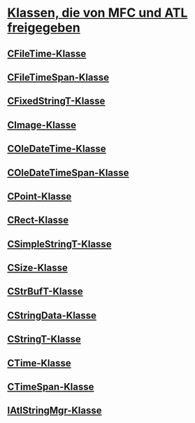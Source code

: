 # <a name="classes-shared-by-mfc-and-atlclasses-shared-by-mfc-and-atlmd"></a>[Klassen, die von MFC und ATL freigegeben](classes-shared-by-mfc-and-atl.md)
## <a name="cfiletime-classcfiletime-classmd"></a>[CFileTime-Klasse](cfiletime-class.md)
## <a name="cfiletimespan-classcfiletimespan-classmd"></a>[CFileTimeSpan-Klasse](cfiletimespan-class.md)
## <a name="cfixedstringt-classcfixedstringt-classmd"></a>[CFixedStringT-Klasse](cfixedstringt-class.md)
## <a name="cimage-classcimage-classmd"></a>[CImage-Klasse](cimage-class.md)
## <a name="coledatetime-classcoledatetime-classmd"></a>[COleDateTime-Klasse](coledatetime-class.md)
## <a name="coledatetimespan-classcoledatetimespan-classmd"></a>[COleDateTimeSpan-Klasse](coledatetimespan-class.md)
## <a name="cpoint-classcpoint-classmd"></a>[CPoint-Klasse](cpoint-class.md)
## <a name="crect-classcrect-classmd"></a>[CRect-Klasse](crect-class.md)
## <a name="csimplestringt-classcsimplestringt-classmd"></a>[CSimpleStringT-Klasse](csimplestringt-class.md)
## <a name="csize-classcsize-classmd"></a>[CSize-Klasse](csize-class.md)
## <a name="cstrbuft-classcstrbuft-classmd"></a>[CStrBufT-Klasse](cstrbuft-class.md)
## <a name="cstringdata-classcstringdata-classmd"></a>[CStringData-Klasse](cstringdata-class.md)
## <a name="cstringt-classcstringt-classmd"></a>[CStringT-Klasse](cstringt-class.md)
## <a name="ctime-classctime-classmd"></a>[CTime-Klasse](ctime-class.md)
## <a name="ctimespan-classctimespan-classmd"></a>[CTimeSpan-Klasse](ctimespan-class.md)
## <a name="iatlstringmgr-classiatlstringmgr-classmd"></a>[IAtlStringMgr-Klasse](iatlstringmgr-class.md)

